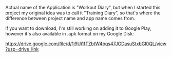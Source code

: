 Actual name of the Application is "Workout Diary", but when I started this project my original idea was to call it "Training Diary", so that's where the difference between project name and app name comes from.

if you want to download, I'm still working on adding it to Google Play, however it's also available in .apk format on my Google Disk:

https://drive.google.com/file/d/1j9Ui1fTZbtW4bqs47JGDasuStxbGI0QL/view?usp=drive_link
